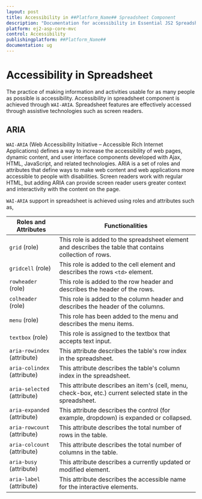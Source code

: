 ```yaml
---
layout: post
title: Accessibility in ##Platform_Name## Spreadsheet Component
description: "Documentation for accessibility in Essential JS2 Spreadsheet, featuring WAI-ARIA standards."
platform: ej2-asp-core-mvc
control: Accessibility
publishingplatform: ##Platform_Name##
documentation: ug
---
```


# Accessibility in Spreadsheet

The practice of making information and activities usable for as many people as possible is accessibility. Accessibility in spreadsheet component is achieved through `WAI-ARIA`. Spreadsheet features are effectively accessed through assistive technologies such as screen readers.

## ARIA

`WAI-ARIA` (Web Accessibility Initiative – Accessible Rich Internet Applications) defines a way to increase the accessibility of web pages, dynamic content, and user interface components developed with Ajax, HTML, JavaScript, and related technologies. ARIA is a set of roles and attributes that define ways to make web content and web applications more accessible to people with disabilities. Screen readers work with regular HTML, but adding ARIA can provide screen reader users greater context and interactivity with the content on the page.

`WAI-ARIA` support in spreadsheet is achieved using roles and attributes such as,

| Roles and Attributes | Functionalities |
|-------|---------|
| `grid` (role) | This role is added to the spreadsheet element and describes the table that contains collection of rows. |
| `gridcell` (role) | This role is added to the cell element and describes the rows `<td>` element. |
| `rowheader` (role) | This role is added to the row header and describes the header of the rows. |
| `colheader` (role) | This role is added to the column header and describes the header of the columns. |
| `menu` (role) | This role has been added to the menu and describes the menu items. |
| `textbox` (role) | This role is assigned to the textbox that accepts text input. |
| `aria-rowindex` (attribute) | This attribute describes the table's row index in the spreadsheet. |
| `aria-colindex` (attribute) | This attribute describes the table's column index in the spreadsheet.|
| `aria-selected` (attribute) | This attribute describes an item's (cell, menu, check-box, etc.) current selected state in the spreadsheet. |
| `aria-expanded` (attribute) | This attribute describes the control (for example, dropdown) is expanded or collapsed. |
| `aria-rowcount` (attribute) | This attribute describes the total number of rows in the table. |
| `aria-colcount` (attribute) | This attribute describes the total number of columns in the table. |
| `aria-busy` (attribute) | This attribute describes a currently updated or modified element. |
| `aria-label` (attribute) | This attribute describes the accessible name for the interactive elements. |

